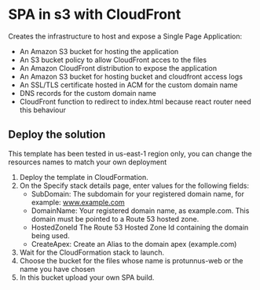 # SPA in s3 with CloudFront

Creates the infrastructure to host and expose a Single Page Application:
  - An Amazon S3 bucket for hosting the application
  - An S3 bucket policy to allow CloudFront acces to the files
  - An Amazon CloudFront distribution to expose the application
  - An Amazon S3 bucket for hosting bucket and cloudfront access logs
  - An SSL/TLS certificate hosted in ACM for the custom domain name
  - DNS records for the custom domain name
  - CloudFront function to redirect to index.html because react router need this behaviour

## Deploy the solution
This template has been tested in us-east-1 region only, you can change the resources names to match your own deployment

  1. Deploy the template in CloudFormation.
  2. On the Specify stack details page, enter values for the following fields:
      - SubDomain: The subdomain for your registered domain name, for example: www.example.com
      - DomainName: Your registered domain name, as example.com. This domain must be pointed to a Route 53 hosted zone.
      - HostedZoneId The Route 53 Hosted Zone Id containing the domain being used.
      - CreateApex: Create an Alias to the domain apex (example.com)
  3. Wait for the CloudFormation stack to launch.
  4. Choose the bucket for the files whose name is protunnus-web or the name you have chosen
  5. In this bucket upload your own SPA build.
